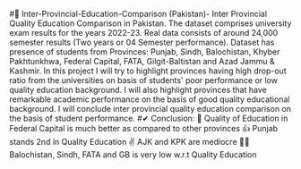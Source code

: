 #👀 Inter-Provincial-Education-Comparison (Pakistan)-
Inter Provincial Quality Education Comparison in Pakistan.
The dataset comprises university exam results for the years 2022-23.
Real data consists of around 24,000 semester results (Two years or 04 Semester performance).
Dataset has presence of students from Provinces: Punjab, Sindh, Balochistan, Khyber Pakhtunkhwa, Federal Capital, FATA, Gilgit-Baltistan and Azad Jammu & Kashmir.
In this project I will try to highlight provinces having high drop-out ratio from the universities on basis of students' poor performance or low quality education background.
I will also highlight provinces that have remarkable academic performance on the basis of good quality educational background.
I will conclude inter provincial quality education comparison on the basis of student performance.
#✔ Conclusion:
   👏    Quality of Education in Federal Capital is much better as compared to other provinces
    👍   Punjab stands 2nd in Quality Education
    ✌    AJK and KPK are mediocre
   🤦‍♂️    Balochistan, Sindh, FATA and GB is very low w.r.t Quality Education
